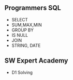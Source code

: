 ## Programmers SQL
- SELECT
- SUM,MAX,MIN
- GROUP BY
- IS NULL
- JOIN
- STRING, DATE
## SW Expert Academy
- D1 Solving
